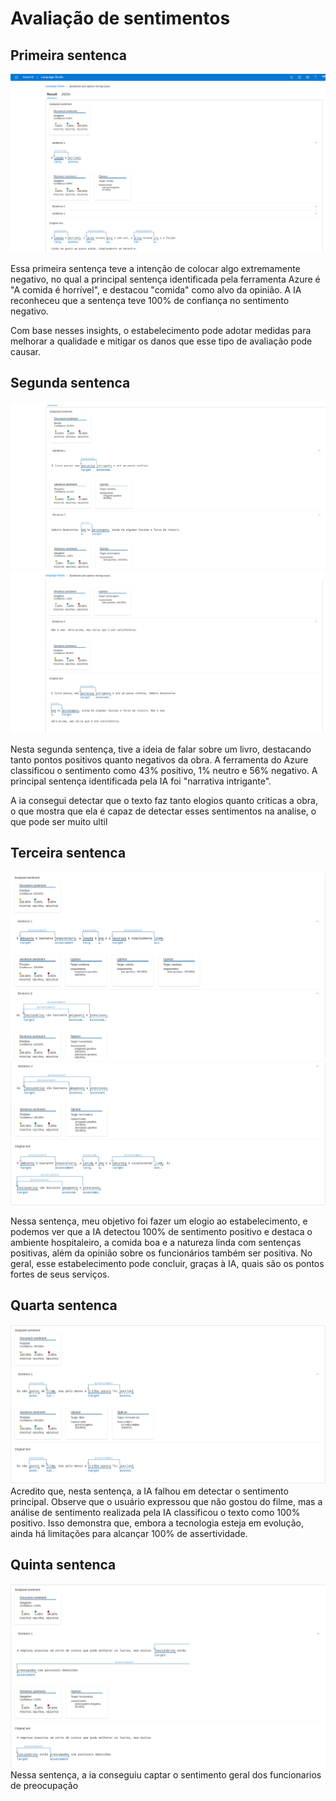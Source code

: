 # Avaliação de sentimentos

## Primeira sentenca
![](/img/primeira-sentenca.png)

Essa primeira sentença teve a intenção de colocar algo extremamente negativo, no qual a principal sentença identificada pela ferramenta Azure é "A comida é horrível", e destacou "comida" como alvo da opinião. A IA reconheceu que a sentença teve 100% de confiança no sentimento negativo.


Com base nesses insights, o estabelecimento pode adotar medidas para melhorar a qualidade e mitigar os danos que esse tipo de avaliação pode causar.

## Segunda sentenca
![](/img/segunda-sentenca-part1.png)
![](/img/segunda-sentenca-part2.png)

Nesta segunda sentença, tive a ideia de falar sobre um livro, destacando tanto pontos positivos quanto negativos da obra. A ferramenta do Azure classificou o sentimento como 43% positivo, 1% neutro e 56% negativo. A principal sentença identificada pela IA foi "narrativa intrigante".


A ia consegui detectar que o texto faz tanto elogios quanto criticas a obra, o que mostra que ela é capaz de detectar esses sentimentos na analise, o que pode ser muito ultil


## Terceira sentenca
![](/img/terceira-sentenca-part1.png)
![](/img/terceira-sentenca-part2.png)

Nessa sentença, meu objetivo foi fazer um elogio ao estabelecimento, e podemos ver que a IA detectou 100% de sentimento positivo e destaca o ambiente hospitaleiro, a comida boa e a natureza linda com sentenças positivas, além da opinião sobre os funcionários também ser positiva. No geral, esse estabelecimento pode concluir, graças à IA, quais são os pontos fortes de seus serviços.



## Quarta sentenca
![](/img/quarta-s.png)
Acredito que, nesta sentença, a IA falhou em detectar o sentimento principal. Observe que o usuário expressou que não gostou do filme, mas a análise de sentimento realizada pela IA classificou o texto como 100% positivo. Isso demonstra que, embora a tecnologia esteja em evolução, ainda há limitações para alcançar 100% de assertividade.

## Quinta sentenca
![](/img/quinta-sentenca.png)
Nessa sentença, a ia conseguiu captar o sentimento geral dos funcionarios de preocupação
